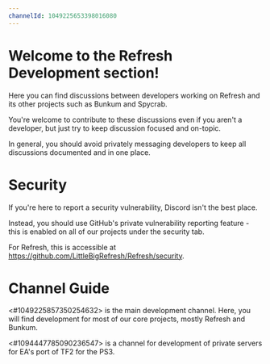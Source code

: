 ```yaml
---
channelId: 1049225653398016080
---
```

# Welcome to the Refresh Development section!

Here you can find discussions between developers working on Refresh and its other projects such as Bunkum and Spycrab.

You're welcome to contribute to these discussions even if you aren't a developer, but just try to keep discussion focused and on-topic.

In general, you should avoid privately messaging developers to keep all discussions documented and in one place.

# Security

If you're here to report a security vulnerability, Discord isn't the best place.

Instead, you should use GitHub's private vulnerability reporting feature - this is enabled on all of our projects under the security tab.

For Refresh, this is accessible at <https://github.com/LittleBigRefresh/Refresh/security>.

# Channel Guide

<#1049225857350254632> is the main development channel. Here, you will find development for most of our core projects, mostly Refresh and Bunkum.

<#1094447785090236547> is a channel for development of private servers for EA's port of TF2 for the PS3.

